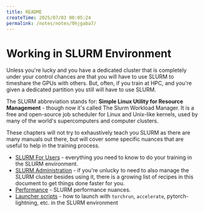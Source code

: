 ```yaml
---
title: README
createTime: 2025/07/03 00:05:24
permalink: /notes/notes/9hjgaba7/
---
```

# Working in SLURM Environment

Unless you're lucky and you have a dedicated cluster that is completely under your control chances are that you will have to use SLURM to timeshare the GPUs with others. But, often, if you train at HPC, and you're given a dedicated partition you still will have to use SLURM.

The SLURM abbreviation stands for: **Simple Linux Utility for Resource Management** - though now it's called
The Slurm Workload Manager. It is a free and open-source job scheduler for Linux and Unix-like kernels, used by many of the world's supercomputers and computer clusters.

These chapters will not try to exhaustively teach you SLURM as there are many manuals out there, but will cover some specific nuances that are useful to help in the training process.

- [SLURM For Users](./users.md) - everything you need to know to do your training in the SLURM environment.
- [SLURM Administration](./admin.md) - if you're unlucky to need to also manage the SLURM cluster besides using it, there is a growing list of recipes in this document to get things done faster for you.
- [Performance](./performance.md) - SLURM performance nuances.
- [Launcher scripts](./launchers) - how to launch with `torchrun`, `accelerate`, pytorch-lightning, etc. in the SLURM environment
